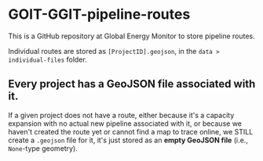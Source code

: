 # GOIT-GGIT-pipeline-routes
This is a GitHub repository at Global Energy Monitor to store pipeline routes.

Individual routes are stored as `[ProjectID].geojson`, in the `data > individual-files` folder.

## Every project has a GeoJSON file associated with it.
If a given project does not have a route, either because it's a capacity expansion with no actual new pipeline associated with it, or because we haven't created the route yet or cannot find a map to trace online, we STILL create a `.geojson` file for it, it's just stored as an **empty GeoJSON file** (i.e., `None`-type geometry).
